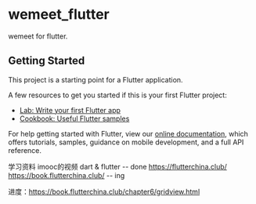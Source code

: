 # wemeet_flutter

wemeet for flutter.

## Getting Started

This project is a starting point for a Flutter application.

A few resources to get you started if this is your first Flutter project:

- [Lab: Write your first Flutter app](https://flutter.dev/docs/get-started/codelab)
- [Cookbook: Useful Flutter samples](https://flutter.dev/docs/cookbook)

For help getting started with Flutter, view our 
[online documentation](https://flutter.dev/docs), which offers tutorials, 
samples, guidance on mobile development, and a full API reference.

学习资料
imooc的视频 dart & flutter  -- done
https://flutterchina.club/
https://book.flutterchina.club/ -- ing

进度：https://book.flutterchina.club/chapter6/gridview.html